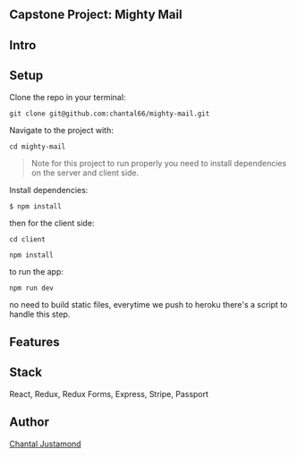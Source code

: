 ## Capstone Project: Mighty Mail

## Intro


## Setup

Clone the repo in your terminal:

```
git clone git@github.com:chantal66/mighty-mail.git
```

Navigate to the project with:
```
cd mighty-mail
```
> Note for this project to run properly you need to install dependencies on the 
server and client side.

Install dependencies:
```
$ npm install
```

then for the client side:

```
cd client
```

```
npm install
```

to run the app:

```
npm run dev
```

no need to build static files, everytime we push to heroku there's a script to handle this step.


## Features


## Stack

React, Redux, Redux Forms, Express, Stripe, Passport
## Author

[Chantal Justamond](https://github.com/chantal66)



